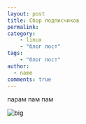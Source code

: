 ```yaml
---
layout: post
title: Сбор подписчиков
permalink:
category: 
    - linux
    - "блог пост"
tags:
    - "блог пост"
author:
  - name
comments: true
---
```



парам пам пам

![big](http://i.giphy.com/Z1a01CyJNR76E.gif)